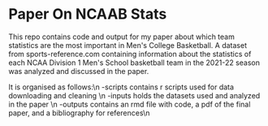 # Paper On NCAAB Stats

This repo contains code and output for my paper about which team statistics are the most important in Men's College Basketball. A dataset from sports-reference.com containing information about the statistics of each NCAA Division 1 Men's School basketball team in the 2021-22 season was analyzed and discussed in the paper.

It is organised as follows:\n
-scripts contains r scripts used for data downloading and cleaning \n
-inputs holds the datasets used and analyzed in the paper \n
-outputs contains an rmd file with code, a pdf of the final paper, and a bibliography for references\n

